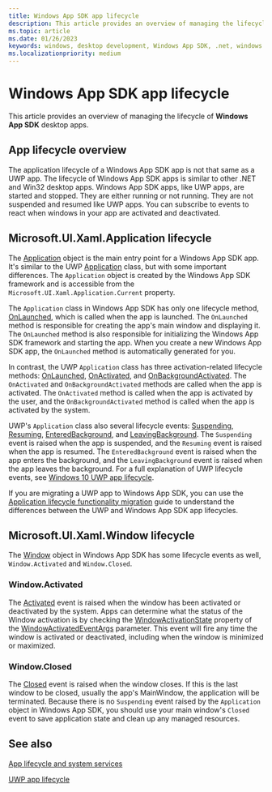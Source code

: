 ```yaml
---
title: Windows App SDK app lifecycle
description: This article provides an overview of managing the lifecycle of Windows App SDK apps.
ms.topic: article
ms.date: 01/26/2023
keywords: windows, desktop development, Windows App SDK, .net, windows 10, windows 11, winui, app lifecycle
ms.localizationpriority: medium
---
```


# Windows App SDK app lifecycle

This article provides an overview of managing the lifecycle of **Windows App SDK** desktop apps.

## App lifecycle overview

The application lifecycle of a Windows App SDK app is not that same as a UWP app. The lifecycle of Windows App SDK apps is similar to other .NET and Win32 desktop apps. Windows App SDK apps, like UWP apps, are started and stopped. They are either running or not running. They are not suspended and resumed like UWP apps. You can subscribe to events to react when windows in your app are activated and deactivated.

## Microsoft.UI.Xaml.Application lifecycle

The [Application](/windows/windows-app-sdk/api/winrt/microsoft.ui.xaml.application) object is the main entry point for a Windows App SDK app. It's similar to the UWP [Application](/uwp/api/windows.ui.xaml.application) class, but with some important differences. The `Application` object is created by the Windows App SDK framework and is accessible from the `Microsoft.UI.Xaml.Application.Current` property.

The `Application` class in Windows App SDK has only one lifecycle method, [OnLaunched](/windows/windows-app-sdk/api/winrt/microsoft.ui.xaml.application.onlaunched), which is called when the app is launched. The `OnLaunched` method is responsible for creating the app's main window and displaying it. The `OnLaunched` method is also responsible for initializing the Windows App SDK framework and starting the app. When you create a new Windows App SDK app, the `OnLaunched` method is automatically generated for you.

In contrast, the UWP `Application` class has three activation-related lifecycle methods: [OnLaunched](/uwp/api/windows.ui.xaml.application.onlaunched), [OnActivated](/uwp/api/windows.ui.xaml.application.onactivated), and [OnBackgroundActivated](/uwp/api/windows.ui.xaml.application.onbackgroundactivated). The `OnActivated` and `OnBackgroundActivated` methods are called when the app is activated. The `OnActivated` method is called when the app is activated by the user, and the `OnBackgroundActivated` method is called when the app is activated by the system.

UWP's `Application` class also several lifecycle events: [Suspending](/uwp/api/windows.ui.xaml.application.suspending), [Resuming](/uwp/api/windows.ui.xaml.application.resuming), [EnteredBackground](/uwp/api/windows.ui.xaml.application.enteredbackground), and [LeavingBackground](/uwp/api/windows.ui.xaml.application.leavingbackground). The `Suspending` event is raised when the app is suspended, and the `Resuming` event is raised when the app is resumed. The `EnteredBackground` event is raised when the app enters the background, and the `LeavingBackground` event is raised when the app leaves the background. For a full explanation of UWP lifecycle events, see [Windows 10 UWP app lifecycle](/windows/uwp/launch-resume/app-lifecycle).

If you are migrating a UWP app to Windows App SDK, you can use the [Application lifecycle functionality migration](/windows/apps/windows-app-sdk/migrate-to-windows-app-sdk/guides/applifecycle) guide to understand the differences between the UWP and Windows App SDK app lifecycles.

## Microsoft.UI.Xaml.Window lifecycle

The [Window](/windows/windows-app-sdk/api/winrt/microsoft.ui.xaml.window) object in Windows App SDK has some lifecycle events as well, `Window.Activated` and `Window.Closed`.

### Window.Activated

The [Activated](/windows/windows-app-sdk/api/winrt/microsoft.ui.xaml.window.activated) event is raised when the window has been activated or deactivated by the system. Apps can determine what the status of the Window activation is by checking the [WindowActivationState](/windows/windows-app-sdk/api/winrt/microsoft.ui.xaml.windowactivatedeventargs.windowactivationstate) property of the [WindowActivatedEventArgs](/windows/windows-app-sdk/api/winrt/microsoft.ui.xaml.windowactivatedeventargs) parameter. This event will fire any time the window is activated or deactivated, including when the window is minimized or maximized.

### Window.Closed

The [Closed](/windows/windows-app-sdk/api/winrt/microsoft.ui.xaml.window.closed) event is raised when the window closes. If this is the last window to be closed, usually the app's MainWindow, the application will be terminated. Because there is no `Suspending` event raised by the `Application` object in Windows App SDK, you should use your main window's `Closed` event to save application state and clean up any managed resources.

## See also

[App lifecycle and system services](/windows/apps/develop/app-lifecycle-and-system-services)

[UWP app lifecycle](/windows/uwp/launch-resume/app-lifecycle)

